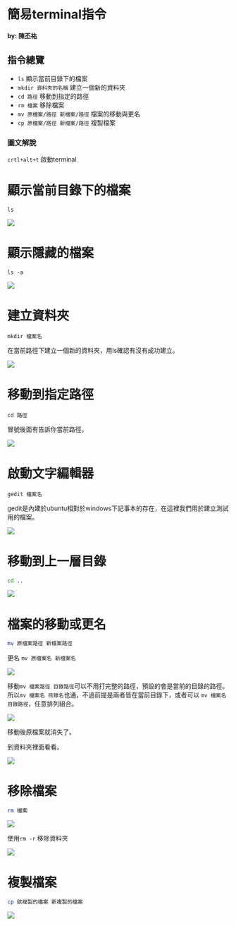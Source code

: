 # 簡易terminal指令

#### by: 陳丕祐

## 指令總覽

- ```ls``` 顯示當前目錄下的檔案
- ```mkdir 資料夾的名稱``` 建立一個新的資料夾
- ```cd 路徑``` 移動到指定的路徑
- ```rm 檔案``` 移除檔案
- ```mv 原檔案/路徑 新檔案/路徑``` 檔案的移動與更名
- ```cp 原檔案/路徑 新檔案/路徑``` 複製檔案

### 圖文解說

```crtl+alt+t``` 啟動terminal

# 顯示當前目錄下的檔案

```
ls
```

![](http://i.imgur.com/jH2mXfw.png)

# 顯示隱藏的檔案
```
ls -a
```

![](http://i.imgur.com/ZAswBZz.png)

# 建立資料夾

```
mkdir 檔案名
```

在當前路徑下建立一個新的資料夾，用ls確認有沒有成功建立。

![](http://i.imgur.com/vQWmEH8.png)

# 移動到指定路徑

```
cd 路徑
```

冒號後面有告訴你當前路徑。

![](http://i.imgur.com/90BwrLF.png)

# 啟動文字編輯器
```
gedit 檔案名
```

gedit是內建於ubuntu相對於windows下記事本的存在，在這裡我們用於建立測試用的檔案。

![](http://i.imgur.com/IY95axG.png)

# 移動到上一層目錄

```sh
cd ..
```

![](http://i.imgur.com/2BxYhNP.png)

# 檔案的移動或更名

```sh
mv 原檔案路徑 新檔案路徑
```

更名 ```mv 原檔案名 新檔案名```

![](http://i.imgur.com/ao01Mqk.png)

移動```mv 檔案路徑 目錄路徑```可以不用打完整的路徑，預設的會是當前的目錄的路徑。
所以```mv 檔案名 目錄名```也通，不過前提是兩者皆在當前目錄下，或者可以 ```mv 檔案名 目錄路徑```，任意排列組合。

![](http://i.imgur.com/jcFUWHd.png)

移動後原檔案就消失了。

到資料夾裡面看看。

![](http://i.imgur.com/Ib0D57c.png)

# 移除檔案
```sh
rm 檔案
```

![](http://i.imgur.com/wNmPTZW.png)

使用```rm -r``` 移除資料夾

![](http://i.imgur.com/ppNjH8z.png)

# 複製檔案

```sh
cp 欲複製的檔案 新複製的檔案
```
![](http://i.imgur.com/kpjsFtl.png)
